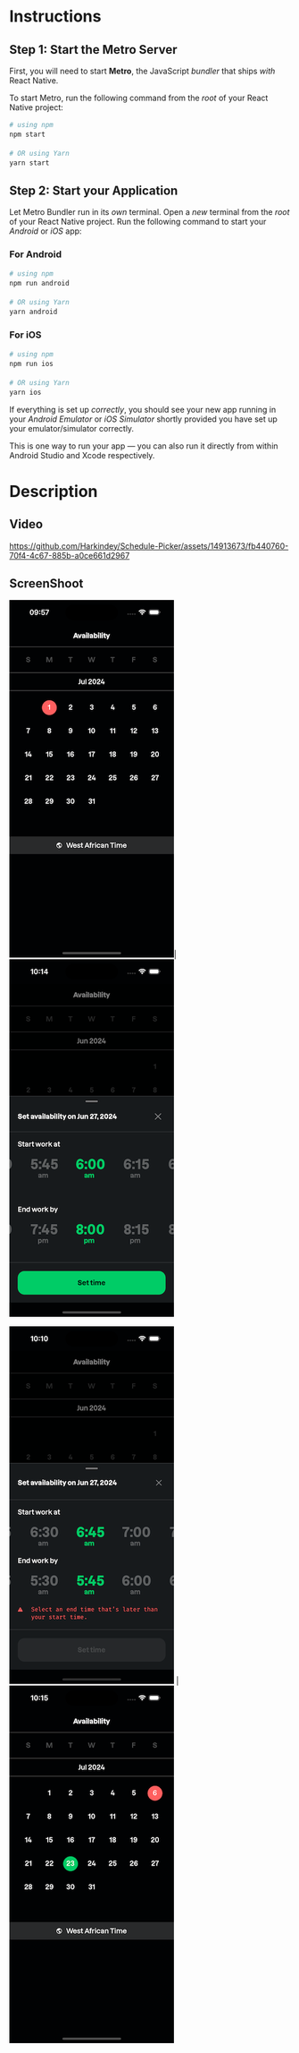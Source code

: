 # Instructions
## Step 1: Start the Metro Server

First, you will need to start **Metro**, the JavaScript _bundler_ that ships _with_ React Native.

To start Metro, run the following command from the _root_ of your React Native project:

```bash
# using npm
npm start

# OR using Yarn
yarn start
```

## Step 2: Start your Application

Let Metro Bundler run in its _own_ terminal. Open a _new_ terminal from the _root_ of your React Native project. Run the following command to start your _Android_ or _iOS_ app:

### For Android

```bash
# using npm
npm run android

# OR using Yarn
yarn android
```

### For iOS

```bash
# using npm
npm run ios

# OR using Yarn
yarn ios
```

If everything is set up _correctly_, you should see your new app running in your _Android Emulator_ or _iOS Simulator_ shortly provided you have set up your emulator/simulator correctly.

This is one way to run your app — you can also run it directly from within Android Studio and Xcode respectively.

# Description

## Video
https://github.com/Harkindey/Schedule-Picker/assets/14913673/fb440760-70f4-4c67-885b-a0ce661d2967

## ScreenShoot

![Screen One](https://raw.githubusercontent.com/harkindey/Schedule-Picker/main/media/screen-1.png)|![Screen Two](https://raw.githubusercontent.com/harkindey/Schedule-Picker/main/media/screen-2.png)

![Screen Three](https://raw.githubusercontent.com/harkindey/Schedule-Picker/main/media/screen-3.png) |![Screen Four](https://raw.githubusercontent.com/harkindey/Schedule-Picker/main/media/screen-4.png)


